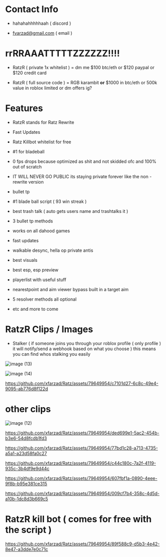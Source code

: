 

# Contact Info

+ hahahahhhhhaah ( discord )

+ fvarzad@gmail.com ( email )

# $$$$rrRRAAATTTTTZZZZZZ!!!!

+ RatzR ( private 1x whitelist ) =   dm me $100 btc/eth or $120 paypal or $120 credit card

+ RatzR ( full source code ) = RGB karambit **or** $1000 in btc/eth or 500k value in roblox limited or dm offers ig?

# Features

+ RatzR stands for Ratz Rewrite

+ Fast Updates

+ Ratz Killbot whitelist for free

+ #1 for bladeball

+ 0 fps drops because optimized as shit and not skidded ofc and 100% out of scratch

+ IT WILL NEVER GO PUBLIC its staying private forever like the non - rewrite version

+ bullet tp

+ #1 blade ball script ( 93 win streak )

+ best trash talk ( auto gets users name and trashtalks it )

+ 3 bullet tp methods

+ works on all dahood games

+ fast updates

+ walkable desync, hella op private antis

+ best visuals

+ best esp, esp preview

+ playerlist with useful stuff

+ nearestpoint and aim viewer bypass built in a target aim

+ 5 resolver methods all optional

+ etc and more to come

# RatzR Clips / Images

+ Stalker ( if someone joins you through your roblox profile ( only profile ) it will notify/send a webhook based on what you choose ) this means you can find whos stalking you easily

![image (13)](https://github.com/xfarzad/Ratz/assets/79649954/e27bfc83-f65a-4c28-9aea-b27eafb67725)

![image (14)](https://github.com/xfarzad/Ratz/assets/79649954/6bc320d4-d9ec-4fbb-9bb8-8405e3185d98)

https://github.com/xfarzad/Ratz/assets/79649954/c7101d27-6c8c-49e4-9095-ab776d8f122d



# other clips

![image (12)](https://github.com/xfarzad/Ratz/assets/79649954/0dc4ff02-69bf-45ce-97d3-d48a4c82511d)

https://github.com/xfarzad/Ratz/assets/79649954/ded699e1-5ac2-454b-b3e6-54d8fcdb1fd3

https://github.com/xfarzad/Ratz/assets/79649954/77bd1c28-a713-4735-a5a1-a23d58fa0c27

https://github.com/xfarzad/Ratz/assets/79649954/c44c180c-7a2f-4119-935c-3b4df9e9d44c

https://github.com/xfarzad/Ratz/assets/79649954/607fbf1a-0890-4eee-9f8b-b95e381ce315

https://github.com/xfarzad/Ratz/assets/79649954/009cf7b4-358c-4d5d-a10b-1dc8d3b669c5








# RatzR kill bot ( comes for free with the script )

https://github.com/xfarzad/Ratz/assets/79649954/89f588c9-d5b3-4e42-8e47-a3dde7e0c71c



